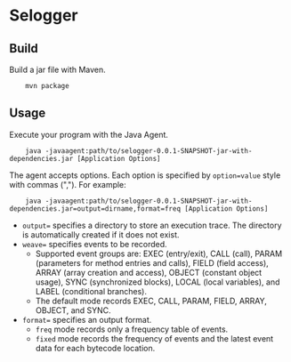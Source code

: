
# Selogger

## Build

Build a jar file with Maven.

        mvn package


## Usage

Execute your program with the Java Agent.

        java -javaagent:path/to/selogger-0.0.1-SNAPSHOT-jar-with-dependencies.jar [Application Options]

The agent accepts options.  Each option is specified by `option=value` style with commas (","). For example:

        java -javaagent:path/to/selogger-0.0.1-SNAPSHOT-jar-with-dependencies.jar=output=dirname,format=freq [Application Options]

 * `output=` specifies a directory to store an execution trace.  The directory is automatically created if it does not exist.
 * `weave=` specifies events to be recorded.
   * Supported event groups are: EXEC (entry/exit), CALL (call), PARAM (parameters for method entries and calls), FIELD (field access), ARRAY (array creation and access), OBJECT (constant object usage), SYNC (synchronized blocks), LOCAL (local variables), and LABEL (conditional branches).
   * The default mode records EXEC, CALL, PARAM, FIELD, ARRAY, OBJECT, and SYNC. 
 * `format=` specifies an output format. 
   * `freq` mode records only a frequency table of events.
   * `fixed` mode records the frequency of events and the latest event data for each bytecode location.
